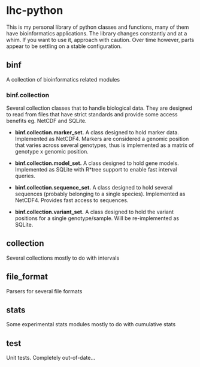 lhc-python
==========

This is my personal library of python classes and functions, many of them have bioinformatics applications. The library changes constantly and at a whim. If you want to use it, approach with caution. Over time however, parts appear to be settling on a stable configuration.

binf
----
A collection of bioinformatics related modules

### binf.collection
Several collection classes that to handle biological data. They are designed to read from files that have strict standards and provide some access benefits eg. NetCDF and SQLite.

* **binf.collection.marker_set.** A class designed to hold marker data. Implemented as NetCDF4. Markers are considered a genomic position that varies across several genotypes, thus is implemented as a matrix of genotype x genomic position.

* **binf.collection.model_set.** A class designed to hold gene models. Implemented as SQLite with R*tree support to enable fast interval queries.

* **binf.collection.sequence_set.** A class designed to hold several sequences (probably belonging to a single species). Implemented as NetCDF4. Provides fast access to sequences.

* **binf.collection.variant_set.** A class designed to hold the variant positions for a single genotype/sample. Will be re-implemented as SQLite.

collection
----------
Several collections mostly to do with intervals

file_format
-----------
Parsers for several file formats

stats
-----
Some experimental stats modules mostly to do with cumulative stats

test
----
Unit tests. Completely out-of-date...